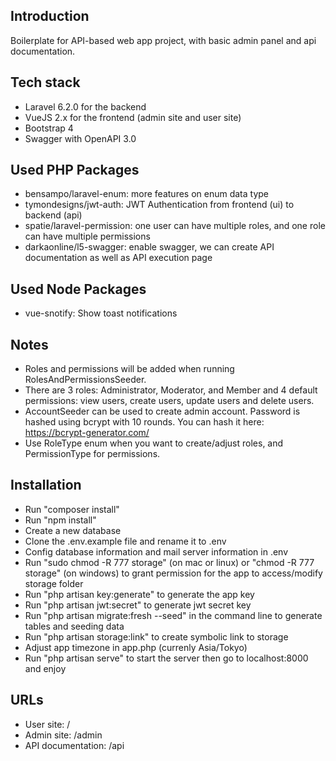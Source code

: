 ## Introduction
Boilerplate for API-based web app project, with basic admin panel and api documentation.

## Tech stack
- Laravel 6.2.0 for the backend
- VueJS 2.x for the frontend (admin site and user site)
- Bootstrap 4
- Swagger with OpenAPI 3.0

## Used PHP Packages
- bensampo/laravel-enum: more features on enum data type
- tymondesigns/jwt-auth: JWT Authentication from frontend (ui) to backend (api)
- spatie/laravel-permission: one user can have multiple roles, and one role can have multiple permissions
- darkaonline/l5-swagger: enable swagger, we can create API documentation as well as API execution page

## Used Node Packages
- vue-snotify: Show toast notifications

## Notes
- Roles and permissions will be added when running RolesAndPermissionsSeeder.
- There are 3 roles: Administrator, Moderator, and Member and 4 default permissions: view users, create users, update users and delete users.
- AccountSeeder can be used to create admin account. Password is hashed using bcrypt with 10 rounds. You can hash it here: https://bcrypt-generator.com/
- Use RoleType enum when you want to create/adjust roles, and PermissionType for permissions.

## Installation
- Run "composer install"
- Run "npm install"
- Create a new database
- Clone the .env.example file and rename it to .env
- Config database information and mail server information in .env
- Run "sudo chmod -R 777 storage" (on mac or linux) or "chmod -R 777 storage" (on windows) to grant permission for the app to access/modify storage folder
- Run "php artisan key:generate" to generate the app key
- Run "php artisan jwt:secret" to generate jwt secret key
- Run "php artisan migrate:fresh --seed" in the command line to generate tables and seeding data
- Run "php artisan storage:link" to create symbolic link to storage
- Adjust app timezone in app.php (currenly Asia/Tokyo)
- Run "php artisan serve" to start the server then go to localhost:8000 and enjoy

## URLs
- User site: /
- Admin site: /admin
- API documentation: /api
